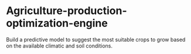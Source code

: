 # Agriculture-production-optimization-engine
Build a predictive model to suggest the most suitable crops to grow based on the available climatic and soil conditions.
